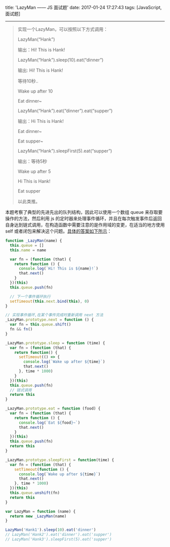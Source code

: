 title: 'LazyMan —— JS 面试题'
date: 2017-01-24 17:27:43
tags: [JavaScript, 面试题]

---

> 实现一个LazyMan，可以按照以下方式调用：
>
> LazyMan(“Hank”)
>
> 输出：Hi! This is Hank!
>
> LazyMan(“Hank”).sleep(10).eat(“dinner”)
>
> 输出: Hi! This is Hank!
>
> <!-- more -->
>
> 等待10秒..
>
> Wake up after 10
>
> Eat dinner~
>
> LazyMan(“Hank”).eat(“dinner”).eat(“supper”)
>
> 输出：Hi This is Hank!
>
> Eat dinner~
>
> Eat supper~
>
> LazyMan(“Hank”).sleepFirst(5).eat(“supper”)
>
> 输出：等待5秒
>
> Wake up after 5
>
> Hi This is Hank!
>
> Eat supper
>
> 以此类推。

本题考察了典型的先进先出的队列结构，因此可以使用一个数组 queue 来存取要操作的方法，然后利用 js 的定时器来处理事件循环，并且在每次触发事件后返回自身达到链式调用，在构造函数中需要注意的是作用域的变更，在适当的地方使用 self 或者闭包来解决这个问题。[具体的答案如下所示](https://codepen.io/cnzsb/pen/RKpKgZ/)：

```javascript
function _LazyMan(name) {
  this.queue = []
  this.name = name

  var fn = (function (that) {
    return function () {
      console.log(`Hi! This is ${name}!`)
      that.next()
    }
  })(this)
  this.queue.push(fn)

  // 下一个事件循环执行
  setTimeout(this.next.bind(this), 0)
}

// 实现事件循环,在某个事件完成时重新调用 next 方法
_LazyMan.prototype.next = function () {
  var fn = this.queue.shift()
  fn && fn()
}

_LazyMan.prototype.sleep = function (time) {
  var fn = (function (that) {
    return function() {
      setTimeout(() => {
        console.log(`Wake up after ${time}`)
        that.next()
      }, time * 1000)
    }
  })(this)
  this.queue.push(fn)
  // 链式调用
  return this
}

_LazyMan.prototype.eat = function (food) {
  var fn = (function (that) {
    return function () {
      console.log(`Eat ${food}~`)
      that.next()
    }
  })(this)
  this.queue.push(fn)
  return this
}

_LazyMan.prototype.sleepFirst = function(time) {
  var fn = (function (that) {
    setTimeout(function () {
      console.log(`Wake up after ${time}`)
      that.next()
    }, time * 1000)
  })(this)
  this.queue.unshift(fn)
  return this
}

var LazyMan = function (name) {
  return new _LazyMan(name)
}

LazyMan('Hank1').sleep(10).eat('dinner')
// LazyMan('Hank2').eat('dinner').eat('supper')
// LazyMan('Hank3').sleepFirst(5).eat('supper')
```
